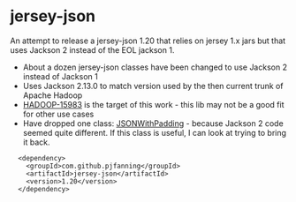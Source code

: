 # jersey-json

An attempt to release a jersey-json 1.20 that relies on jersey 1.x jars but that uses Jackson 2 instead of the EOL jackson 1.

* About a dozen jersey-json classes have been changed to use Jackson 2 instead of Jackson 1
* Uses Jackson 2.13.0 to match version used by the then current trunk of Apache Hadoop
* [HADOOP-15983](https://issues.apache.org/jira/browse/HADOOP-15983) is the target of this work - this lib may not be a good fit for other use cases
* Have dropped one class: [JSONWithPadding](https://github.com/javaee/jersey-1.x/blob/master/jersey-json/src/main/java/com/sun/jersey/api/json/JSONWithPadding.java) - because Jackson 2 code seemed quite different. If this class is useful, I can look at trying to bring it back.

```
  <dependency>
    <groupId>com.github.pjfanning</groupId>
    <artifactId>jersey-json</artifactId>
    <version>1.20</version>
  </dependency>
```
